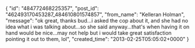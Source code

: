  {
   "id": "484772468225357",
   "post_id": "462493170453287_484610801574857",
   "from_name": "Kelleran Holman",
   "message": "ok great, thanks bud...i asked the cop about it, and she had no idea what i was talking about...so she said anyway...that's when having it on hand would be nice...may not help but i would take great satisfaction pointing it out to them, lol",
   "created_time": "2013-02-25T05:05:02+0000"
 }
